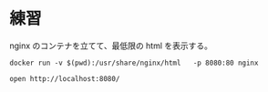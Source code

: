 # 練習

nginx のコンテナを立てて、最低限の html を表示する。

```
docker run -v $(pwd):/usr/share/nginx/html   -p 8080:80 nginx
```

```
open http://localhost:8080/
```
